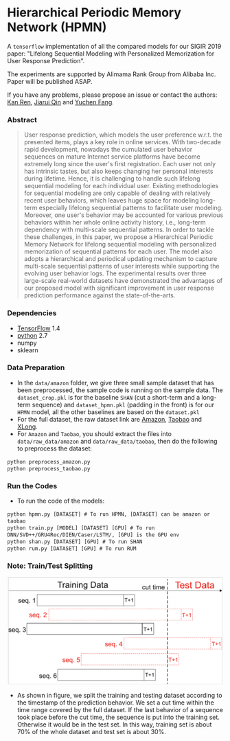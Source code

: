# Hierarchical Periodic Memory Network (HPMN)

A `tensorflow` implementation of all the compared models for our SIGIR 2019 paper: "Lifelong Sequential Modeling with Personalized Memorization for User Response Prediction".

The experiments are supported by Alimama Rank Group from Alibaba Inc.
Paper will be published ASAP.

If you have any problems, please propose an issue or contact the authors: [Kan Ren](http://saying.ren/), [Jiarui Qin](http://apex.sjtu.edu.cn/members/qinjr) and [Yuchen Fang](http://apex.sjtu.edu.cn/members/arthur_fyc).


### Abstract
> User response prediction, which models the user preference w.r.t. the presented items, plays a key role in online services. With two-decade rapid development, nowadays the cumulated user behavior sequences on mature Internet service platforms have become extremely long since the user's first registration. Each user not only has intrinsic tastes, but also keeps changing her personal interests during lifetime. Hence, it is challenging to handle such lifelong sequential modeling for each individual user. Existing methodologies for sequential modeling are only capable of dealing with relatively recent user behaviors, which leaves huge space for modeling long-term especially lifelong sequential patterns to facilitate user modeling. Moreover, one user's behavior may be accounted for various previous behaviors within her whole online activity history, i.e., long-term dependency with multi-scale sequential patterns. In order to tackle these challenges, in this paper, we propose a Hierarchical Periodic Memory Network for lifelong sequential modeling with personalized memorization of sequential patterns for each user. The model also adopts a hierarchical and periodical updating mechanism to capture multi-scale sequential patterns of user interests while supporting the evolving user behavior logs. The experimental results over three large-scale real-world datasets have demonstrated the advantages of our proposed model with significant improvement in user response prediction performance against the state-of-the-arts.

### Dependencies
* [TensorFlow](https://www.tensorflow.org/) 1.4
* [python](https://www.python.org/) 2.7
* numpy
* sklearn

### Data Preparation
- In the `data/amazon` folder, we give three small sample dataset that has been preprocessed, the sample code is running on the sample data. The `dataset_crop.pkl` is for the baseline `SHAN` (cut a short-term and a long-term sequence) and `dataset_hpmn.pkl` (padding in the front) is for our `HPMN` model, all the other baselines are based on the `dataset.pkl`
- For the full dataset, the raw dataset link are [Amazon](http://snap.stanford.edu/data/amazon/productGraph/categoryFiles/reviews_Electronics_5.json.gz), [Taobao](https://tianchi.aliyun.com/dataset/dataDetail?dataId=649) and [XLong](https://tianchi.aliyun.com/dataset/dataDetail?dataId=22482).
- For `Amazon` and `Taobao`, you should extract the files into `data/raw_data/amazon` and `data/raw_data/taobao`, then do the following to preprocess the dataset:
```
python preprocess_amazon.py
python preprocess_taobao.py
```

### Run the Codes
- To run the code of the models:
```
python hpmn.py [DATASET] # To run HPMN, [DATASET] can be amazon or taobao
python train.py [MODEL] [DATASET] [GPU] # To run DNN/SVD++/GRU4Rec/DIEN/Caser/LSTM/, [GPU] is the GPU env 
python shan.py [DATASET] [GPU] # To run SHAN
python rum.py [DATASET] [GPU] # To run RUM
```

### Note: Train/Test Splitting
<div align=center><img src='./data-split-empty.png' width=500 height=250></div>

- As shown in figure, we split the training and testing dataset according to the timestamp of the prediction behavior.
We set a cut time within the time range covered by the full dataset.
If the last behavior of a sequence took place before the cut time, the sequence is put into the training set. Otherwise it would be in the test set. In this way, training set is about 70% of the whole dataset and test set is about 30%.

